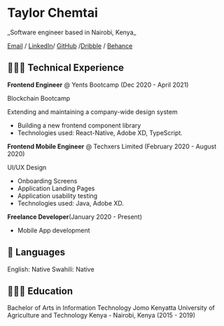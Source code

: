  <h1>Taylor Chemtai</h1>
_Software engineer  based in Nairobi, Kenya_

[Email](taylorhelene09@gmail.com) / [LinkedIn](https://www.linkedin.com/in/chemtai-taylor-765698188/e)/ [GitHub](https://github.com/taylorhelene) /[Dribble](https://dribbble.com/Taylor_chemtai) / [Behance](https://www.behance.net/taylorhellen)

<h2>👩🏼‍💻 Technical Experience</h2>

**Frontend Engineer** @ Yents Bootcamp (Dec 2020 - April 2021)

Blockchain Bootcamp

Extending and maintaining a company-wide design system
* Building a new frontend component library
* Technologies used: React-Native, Adobe XD, TypeScript.

**Frontend Mobile Engineer** @ Techxers Limited (February 2020 - August 2020)

UI/UX Design
* Onboarding Screens
* Application Landing Pages
* Application usability testing
* Technologies used: Java, Adobe XD.


**Freelance Developer**(January 2020 - Present)

* Mobile App development


<h2>💬 Languages</h2>

English: Native
Swahili: Native


<h2>👩🏼‍🎓 Education</h2>


Bachelor of Arts in Information Technology
Jomo Kenyatta University of Agriculture and Technology Kenya - Nairobi, Kenya (2015 - 2019)



